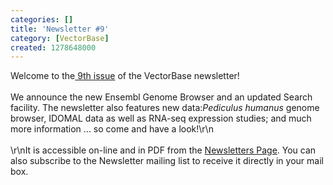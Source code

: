 ```yaml
---
categories: []
title: 'Newsletter #9'
category: [VectorBase]
created: 1278648000
---
```

Welcome to the<a href="/newsletters/issue-9"> 9th issue</a> of the VectorBase newsletter!<br><br>
We announce the new Ensembl Genome Browser and an updated Search facility. The newsletter also features new data:<i>Pediculus humanus</i> genome browser, IDOMAL data as well as RNA-seq expression studies; and much more information ... so come and have a look!\r\n<br><br>\r\nIt is accessible on-line and in PDF from the <a href="/newsletters">Newsletters Page</a>. You can also subscribe to the Newsletter mailing list to receive it directly in your mail box. 
<br><br>
